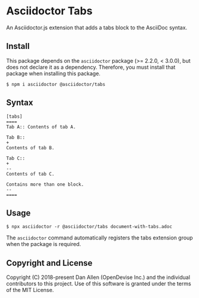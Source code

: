 # Asciidoctor Tabs

An Asciidoctor.js extension that adds a tabs block to the AsciiDoc syntax.

## Install

This package depends on the `asciidoctor` package (>= 2.2.0, < 3.0.0), but does not declare it as a dependency.
Therefore, you must install that package when installing this package.

```console
$ npm i asciidoctor @asciidoctor/tabs
```

## Syntax

```asciidoc
[tabs]
====
Tab A:: Contents of tab A.

Tab B::
+
Contents of tab B.

Tab C::
+
--
Contents of tab C.

Contains more than one block.
--
====
```

## Usage

```console
$ npx asciidoctor -r @asciidoctor/tabs document-with-tabs.adoc
```

The `asciidoctor` command automatically registers the tabs extension group when the package is required.

## Copyright and License

Copyright (C) 2018-present Dan Allen (OpenDevise Inc.) and the individual contributors to this project.
Use of this software is granted under the terms of the MIT License.
